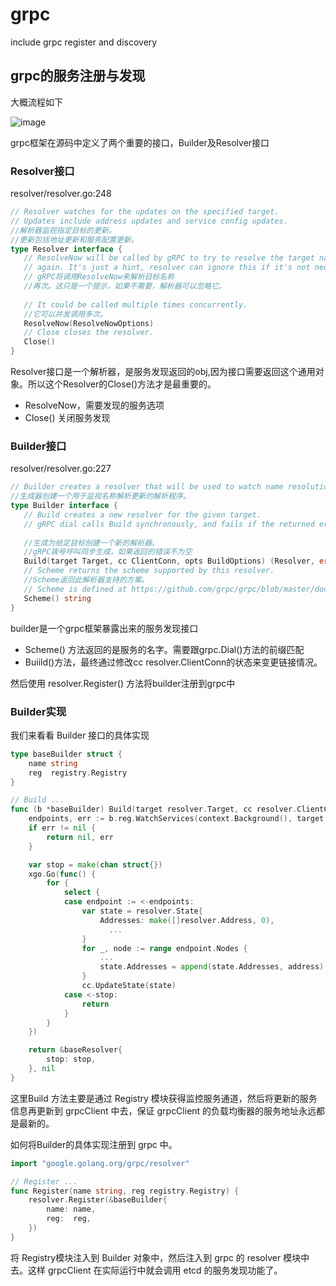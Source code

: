 # grpc

include grpc register and discovery



## grpc的服务注册与发现

大概流程如下

![image](https://s2.loli.net/2022/09/05/Eb2edCGcDNhVXAa.png)

grpc框架在源码中定义了两个重要的接口，Builder及Resolver接口

### Resolver接口

resolver/resolver.go:248

```go
// Resolver watches for the updates on the specified target.
// Updates include address updates and service config updates.
//解析器监视指定目标的更新。
//更新包括地址更新和服务配置更新。
type Resolver interface {
   // ResolveNow will be called by gRPC to try to resolve the target name
   // again. It's just a hint, resolver can ignore this if it's not necessary.
   // gRPC将调用ResolveNow来解析目标名称
   //再次。这只是一个提示，如果不需要，解析器可以忽略它。
     
   // It could be called multiple times concurrently.
   //它可以并发调用多次。
   ResolveNow(ResolveNowOptions)
   // Close closes the resolver.
   Close()
}
```

Resolver接口是一个解析器，是服务发现返回的obj,因为接口需要返回这个通用对象。所以这个Resolver的Close()方法才是最重要的。

- ResolveNow，需要发现的服务选项
- Close() 关闭服务发现



### Builder接口

resolver/resolver.go:227

```go
// Builder creates a resolver that will be used to watch name resolution updates.
//生成器创建一个用于监视名称解析更新的解析程序。
type Builder interface {
   // Build creates a new resolver for the given target.
   // gRPC dial calls Build synchronously, and fails if the returned error is not nil
    
   //生成为给定目标创建一个新的解析器。
   //gRPC拨号呼叫同步生成，如果返回的错误不为空
   Build(target Target, cc ClientConn, opts BuildOptions) (Resolver, error)
   // Scheme returns the scheme supported by this resolver.
   //Scheme返回此解析器支持的方案。
   // Scheme is defined at https://github.com/grpc/grpc/blob/master/doc/naming.md.
   Scheme() string
}
```

builder是一个grpc框架暴露出来的服务发现接口

- Scheme() 方法返回的是服务的名字。需要跟grpc.Dial()方法的前缀匹配
- Buiild()方法，最终通过修改cc resolver.ClientConn的状态来变更链接情况。

然后使用 resolver.Register() 方法将builder注册到grpc中

### Builder实现

我们来看看 Builder 接口的具体实现

```go
type baseBuilder struct {
    name string
    reg  registry.Registry
}

// Build ...
func (b *baseBuilder) Build(target resolver.Target, cc resolver.ClientConn, opts resolver.BuildOptions) (resolver.Resolver, error) {
    endpoints, err := b.reg.WatchServices(context.Background(), target.Endpoint, "grpc")
    if err != nil {
        return nil, err
    }

    var stop = make(chan struct{})
    xgo.Go(func() {
        for {
            select {
            case endpoint := <-endpoints:
                var state = resolver.State{
                    Addresses: make([]resolver.Address, 0),
                      ...
                }
                for _, node := range endpoint.Nodes {
                    ...
                    state.Addresses = append(state.Addresses, address)
                }
                cc.UpdateState(state)
            case <-stop:
                return
            }
        }
    })

    return &baseResolver{
        stop: stop,
    }, nil
}
```

这里Build 方法主要是通过 Registry 模块获得监控服务通道，然后将更新的服务信息再更新到 grpcClient 中去，保证 grpcClient 的负载均衡器的服务地址永远都是最新的。

如何将Builder的具体实现注册到 grpc 中。

```go
import "google.golang.org/grpc/resolver"

// Register ...
func Register(name string, reg registry.Registry) {
    resolver.Register(&baseBuilder{
        name: name,
        reg:  reg,
    })
}
```

将 Registry模块注入到 Builder 对象中，然后注入到 grpc 的 resolver 模块中去。这样 grpcClient 在实际运行中就会调用 etcd 的服务发现功能了。